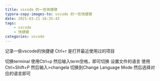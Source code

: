 ```yaml
---
title: vscode 的一些快捷键
typora-copy-images-to: vscode 的一些快捷键
date: 2021-03-21 16:35:43
tags:
    - vscode
    - 快捷键
categories: vscode
---
```

记录一些vscode的快捷键
Ctrl+r 是打开最近使用过的项目

切换terminal 使用Ctrl+p 然后输入term空格，即可切换
设置文件的语言 使用Ctrl+Shift+P 然后输入>changela 切换到Change Language Mode 然后选择对应的语言即可
